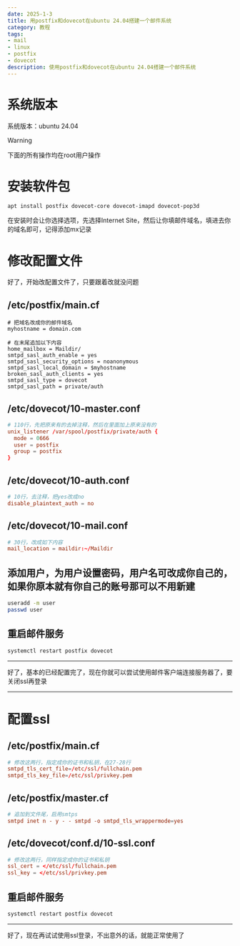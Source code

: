 ```yaml
---
date: 2025-1-3
title: 用postfix和dovecot在ubuntu 24.04搭建一个邮件系统
category: 教程
tags:
- mail
- linux
- postfix
- dovecot
description: 使用postfix和dovecot在ubuntu 24.04搭建一个邮件系统
---
```

# 系统版本
系统版本：ubuntu 24.04
> [!WARNING]
> 下面的所有操作均在root用户操作

# 安装软件包

```bash
apt install postfix dovecot-core dovecot-imapd dovecot-pop3d
```
在安装时会让你选择选项，先选择Internet Site，然后让你填邮件域名，填进去你的域名即可，记得添加mx记录

# 修改配置文件

好了，开始改配置文件了，只要跟着改就没问题

## /etc/postfix/main.cf
```
# 把域名改成你的邮件域名
myhostname = domain.com

# 在末尾追加以下内容
home_mailbox = Maildir/
smtpd_sasl_auth_enable = yes
smtpd_sasl_security_options = noanonymous
smtpd_sasl_local_domain = $myhostname
broken_sasl_auth_clients = yes
smtpd_sasl_type = dovecot
smtpd_sasl_path = private/auth
```

## /etc/dovecot/10-master.conf
```conf
# 110行，先把原来有的去掉注释，然后在里面加上原来没有的
unix_listener /var/spool/postfix/private/auth {
  mode = 0666
  user = postfix
  group = postfix
}
```

## /etc/dovecot/10-auth.conf
```conf
# 10行，去注释，把yes改成no
disable_plaintext_auth = no
```

## /etc/dovecot/10-mail.conf
```conf
# 30行，改成如下内容
mail_location = maildir:~/Maildir
```

## 添加用户，为用户设置密码，用户名可改成你自己的，如果你原本就有你自己的账号那可以不用新建
```bash
useradd -m user
passwd user
```

## 重启邮件服务
```bash
systemctl restart postfix dovecot
```

---

好了，基本的已经配置完了，现在你就可以尝试使用邮件客户端连接服务器了，要关闭ssl再登录

---
# 配置ssl

## /etc/postfix/main.cf
```conf
# 修改这两行，指定成你的证书和私钥，在27-28行
smtpd_tls_cert_file=/etc/ssl/fullchain.pem
smtpd_tls_key_file=/etc/ssl/privkey.pem
```

## /etc/postfix/master.cf
```conf
# 追加到文件尾，启用smtps
smtpd inet n - y - - smtpd -o smtpd_tls_wrappermode=yes
```

## /etc/dovecot/conf.d/10-ssl.conf
```conf
# 修改这两行，同样指定成你的证书和私钥
ssl_cert = </etc/ssl/fullchain.pem
ssl_key = </etc/ssl/privkey.pem
```

## 重启邮件服务
```bash
systemctl restart postfix dovecot
```

---
好了，现在再试试使用ssl登录，不出意外的话，就能正常使用了

<Comment />
